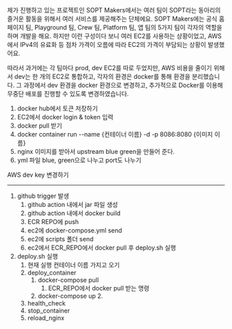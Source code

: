 제가 진행하고 있는 프로젝트인 SOPT Makers에서는 여러 팀이 SOPT라는 동아리의 즐거운 활동을 위해서 여러 서비스를 제공해주는 단체에요.
SOPT Makers에는 공식 홈페이지 팀, Playground 팀, Crew 팀, Platform 팀, 앱 팀의 5가지 팀이 각자의 역할을 하며 개발을 해요.
하지만 이런 구성이다 보니 여러 EC2를 사용하는 상황이었고, AWS에서 IPv4의 유료화 등 점차 가격이 오름에 따라 EC2의 가격이 부담되는 상황이 발생했어요.

따라서 과거에는 각 팀마다 prod, dev EC2를 따로 두었지만, AWS 비용을 줄이기 위해서 dev는 한 개의 EC2로 통합하고, 각자의 환경은 docker를 통해 환경을 분리했습니다.
그 과정에서 dev 환경을 docker 환경으로 변경하고, 추가적으로 Docker를 이용해 무중단 배포를 진행할 수 있도록 변경하였습니다.




1. docker hub에서 토큰 저장하기
2. EC2에서 docker login & token 입력
3. docker pull 받기
4. docker container run --name {컨테이너 이름} -d -p 8086:8080 {이미지 이름}
5. nginx 이미지를 받아서 upstream blue green을 만들어 준다.
6. yml 파일 blue, green으로 나누고 port도 나누기


AWS dev key 변경하기


---
1. github trigger 발생
	1. github action 내에서 jar 파일 생성
	2. github action 내에서 docker build
	3. ECR REPO에 push
	4. ec2에 docker-compose.yml send
	5. ec2에 scripts 폴더 send
	6. ec2에서 ECR_REPO에서 docker pull 후 deploy.sh 실행
2. deploy.sh 실행
	1. 현재 실행 컨테이너 이름 가지고 오기
	2. deploy_container
		1. docker-compose pull
			1. ECR_REPO에서 docker pull 받는 명령
		2. docker-compose up
			2. 
	3. health_check
	4. stop_container
	5. reload_nginx
